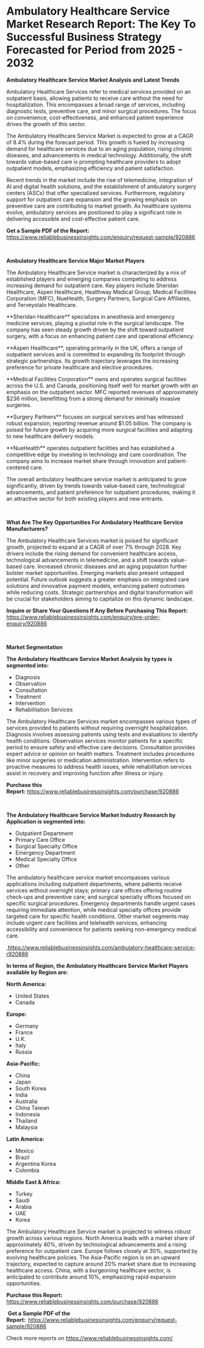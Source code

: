<p><h1>Ambulatory Healthcare Service Market Research Report: The Key To Successful Business Strategy Forecasted for Period from 2025 - 2032</h1></p><p><strong>Ambulatory Healthcare Service Market Analysis and Latest Trends</strong></p>
<p><p>Ambulatory Healthcare Services refer to medical services provided on an outpatient basis, allowing patients to receive care without the need for hospitalization. This encompasses a broad range of services, including diagnostic tests, preventive care, and minor surgical procedures. The focus on convenience, cost-effectiveness, and enhanced patient experience drives the growth of this sector.</p><p>The Ambulatory Healthcare Service Market is expected to grow at a CAGR of 8.4% during the forecast period. This growth is fueled by increasing demand for healthcare services due to an aging population, rising chronic diseases, and advancements in medical technology. Additionally, the shift towards value-based care is prompting healthcare providers to adopt outpatient models, emphasizing efficiency and patient satisfaction.</p><p>Recent trends in the market include the rise of telemedicine, integration of AI and digital health solutions, and the establishment of ambulatory surgery centers (ASCs) that offer specialized services. Furthermore, regulatory support for outpatient care expansion and the growing emphasis on preventive care are contributing to market growth. As healthcare systems evolve, ambulatory services are positioned to play a significant role in delivering accessible and cost-effective patient care.</p></p>
<p><strong>Get a Sample PDF of the Report:&nbsp;</strong> <a href="https://www.reliablebusinessinsights.com/enquiry/request-sample/920886?utm_campaign=3007&utm_medium=2&utm_source=Github&utm_content=ia&utm_term=07032025&utm_id=ambulatory-healthcare-service">https://www.reliablebusinessinsights.com/enquiry/request-sample/920886</a></p>
<p>&nbsp;</p>
<p><strong>Ambulatory Healthcare Service Major Market Players</strong></p>
<p><p>The Ambulatory Healthcare Service market is characterized by a mix of established players and emerging companies competing to address increasing demand for outpatient care. Key players include Sheridan Healthcare, Aspen Healthcare, Healthway Medical Group, Medical Facilities Corporation (MFC), NueHealth, Surgery Partners, Surgical Care Affiliates, and Terveystalo Healthcare.</p><p>**Sheridan Healthcare** specializes in anesthesia and emergency medicine services, playing a pivotal role in the surgical landscape. The company has seen steady growth driven by the shift toward outpatient surgery, with a focus on enhancing patient care and operational efficiency.</p><p>**Aspen Healthcare**, operating primarily in the UK, offers a range of outpatient services and is committed to expanding its footprint through strategic partnerships. Its growth trajectory leverages the increasing preference for private healthcare and elective procedures.</p><p>**Medical Facilities Corporation** owns and operates surgical facilities across the U.S. and Canada, positioning itself well for market growth with an emphasis on the outpatient sector. MFC reported revenues of approximately $236 million, benefitting from a strong demand for minimally invasive surgeries.</p><p>**Surgery Partners** focuses on surgical services and has witnessed robust expansion, reporting revenue around $1.05 billion. The company is poised for future growth by acquiring more surgical facilities and adapting to new healthcare delivery models.</p><p>**NueHealth** operates outpatient facilities and has established a competitive edge by investing in technology and care coordination. The company aims to increase market share through innovation and patient-centered care.</p><p>The overall ambulatory healthcare service market is anticipated to grow significantly, driven by trends towards value-based care, technological advancements, and patient preference for outpatient procedures, making it an attractive sector for both existing players and new entrants.</p></p>
<p>&nbsp;</p>
<p><strong>What Are The Key Opportunities For Ambulatory Healthcare Service Manufacturers?</strong></p>
<p><p>The Ambulatory Healthcare Services market is poised for significant growth, projected to expand at a CAGR of over 7% through 2028. Key drivers include the rising demand for convenient healthcare access, technological advancements in telemedicine, and a shift towards value-based care. Increased chronic diseases and an aging population further bolster market opportunities. Emerging markets also present untapped potential. Future outlook suggests a greater emphasis on integrated care solutions and innovative payment models, enhancing patient outcomes while reducing costs. Strategic partnerships and digital transformation will be crucial for stakeholders aiming to capitalize on this dynamic landscape.</p></p>
<p><strong>Inquire or Share Your Questions If Any Before Purchasing This Report:</strong> <a href="https://www.reliablebusinessinsights.com/enquiry/pre-order-enquiry/920886?utm_campaign=3007&utm_medium=2&utm_source=Github&utm_content=ia&utm_term=07032025&utm_id=ambulatory-healthcare-service">https://www.reliablebusinessinsights.com/enquiry/pre-order-enquiry/920886</a></p>
<p>&nbsp;</p>
<p><strong>Market Segmentation</strong></p>
<p><strong>The Ambulatory Healthcare Service Market Analysis by types is segmented into:</strong></p>
<p><ul><li>Diagnosis</li><li>Observation</li><li>Consultation</li><li>Treatment</li><li>Intervention</li><li>Rehabilitation Services</li></ul></p>
<p><p>The Ambulatory Healthcare Services market encompasses various types of services provided to patients without requiring overnight hospitalization. Diagnosis involves assessing patients using tests and evaluations to identify health conditions. Observation services monitor patients for a specific period to ensure safety and effective care decisions. Consultation provides expert advice or opinion on health matters. Treatment includes procedures like minor surgeries or medication administration. Intervention refers to proactive measures to address health issues, while rehabilitation services assist in recovery and improving function after illness or injury.</p></p>
<p><strong>Purchase this Report:&nbsp;</strong><a href="https://www.reliablebusinessinsights.com/purchase/920886?utm_campaign=3007&utm_medium=2&utm_source=Github&utm_content=ia&utm_term=07032025&utm_id=ambulatory-healthcare-service">https://www.reliablebusinessinsights.com/purchase/920886</a></p>
<p>&nbsp;</p>
<p><strong>The Ambulatory Healthcare Service Market Industry Research by Application is segmented into:</strong></p>
<p><ul><li>Outpatient Department</li><li>Primary Care Office</li><li>Surgical Specialty Office</li><li>Emergency Department</li><li>Medical Specialty Office</li><li>Other</li></ul></p>
<p><p>The ambulatory healthcare service market encompasses various applications including outpatient departments, where patients receive services without overnight stays; primary care offices offering routine check-ups and preventive care; and surgical specialty offices focused on specific surgical procedures. Emergency departments handle urgent cases requiring immediate attention, while medical specialty offices provide targeted care for specific health conditions. Other market segments may include urgent care facilities and telehealth services, enhancing accessibility and convenience for patients seeking non-emergency medical care.</p></p>
<p><a href="https://www.reliablebusinessinsights.com/ambulatory-healthcare-service-r920886?utm_campaign=3007&utm_medium=2&utm_source=Github&utm_content=ia&utm_term=07032025&utm_id=ambulatory-healthcare-service">&nbsp;https://www.reliablebusinessinsights.com/ambulatory-healthcare-service-r920886</a></p>
<p><strong>In terms of Region, the Ambulatory Healthcare Service Market Players available by Region are:</strong></p>
<p>
    <p> <strong> North America: </strong>
        <ul>
            <li>United States</li>
            <li>Canada</li>
        </ul>
        </p> 
    <p> <strong> Europe: </strong>
        <ul>
            <li>Germany</li>
            <li>France</li>
            <li>U.K.</li>
            <li>Italy</li>
            <li>Russia</li>
        </ul>
        </p> 
    <p> <strong> Asia-Pacific: </strong>
        <ul>
            <li>China</li>
            <li>Japan</li>
            <li>South Korea</li>
            <li>India</li>
            <li>Australia</li>
            <li>China Taiwan</li>
            <li>Indonesia</li>
            <li>Thailand</li>
            <li>Malaysia</li>
        </ul>
        </p> 
    <p> <strong> Latin America: </strong>
        <ul>
            <li>Mexico</li>
            <li>Brazil</li>
            <li>Argentina Korea</li>
            <li>Colombia</li>
        </ul>
        </p> 
    <p> <strong> Middle East & Africa: </strong>
        <ul>
            <li>Turkey</li>
            <li>Saudi</li>
            <li>Arabia</li>
            <li>UAE</li>
            <li>Korea</li>
        </ul>
    </p>
    </p>
<p><p>The Ambulatory Healthcare Service market is projected to witness robust growth across various regions. North America leads with a market share of approximately 40%, driven by technological advancements and a rising preference for outpatient care. Europe follows closely at 30%, supported by evolving healthcare policies. The Asia-Pacific region is on an upward trajectory, expected to capture around 20% market share due to increasing healthcare access. China, with a burgeoning healthcare sector, is anticipated to contribute around 10%, emphasizing rapid expansion opportunities.</p></p>
<p><strong>Purchase this Report: </strong><a href="https://www.reliablebusinessinsights.com/purchase/920886?utm_campaign=3007&utm_medium=2&utm_source=Github&utm_content=ia&utm_term=07032025&utm_id=ambulatory-healthcare-service">https://www.reliablebusinessinsights.com/purchase/920886</a></p>
<p>&nbsp;<strong>Get a Sample PDF of the Report:&nbsp;&nbsp;</strong><a href="https://www.reliablebusinessinsights.com/enquiry/request-sample/920886?utm_campaign=3007&utm_medium=2&utm_source=Github&utm_content=ia&utm_term=07032025&utm_id=ambulatory-healthcare-service">https://www.reliablebusinessinsights.com/enquiry/request-sample/920886</a></p>
<p><strong></strong></p>
<p>Check more reports on <a href="https://www.reliablebusinessinsights.com/?utm_campaign=3007&utm_medium=2&utm_source=Github&utm_content=ia&utm_term=07032025&utm_id=ambulatory-healthcare-service">https://www.reliablebusinessinsights.com/</a></p>